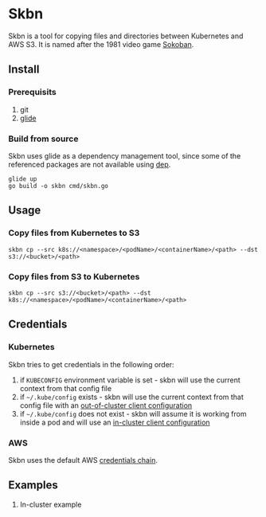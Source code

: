 # Skbn

Skbn is a tool for copying files and directories between Kubernetes and AWS S3. It is named after the 1981 video game [Sokoban](https://en.wikipedia.org/wiki/Sokoban).

## Install

### Prerequisits

1. git
2. [glide](https://github.com/Masterminds/glide)

### Build from source

Skbn uses glide as a dependency management tool, since some of the referenced packages are not available using [dep](https://github.com/golang/dep).

```
glide up
go build -o skbn cmd/skbn.go
```

## Usage

### Copy files from Kubernetes to S3
```
skbn cp --src k8s://<namespace>/<podName>/<containerName>/<path> --dst s3://<bucket>/<path>
```

### Copy files from S3 to Kubernetes
```
skbn cp --src s3://<bucket>/<path> --dst k8s://<namespace>/<podName>/<containerName>/<path>
```

## Credentials

### Kubernetes
Skbn tries to get credentials in the following order:
1. if `KUBECONFIG` environment variable is set - skbn will use the current context from that config file
2. if `~/.kube/config` exists - skbn will use the current context from that config file with an [out-of-cluster client configuration](https://github.com/kubernetes/client-go/tree/master/examples/out-of-cluster-client-configuration)
3. if `~/.kube/config` does not exist - skbn will assume it is working from inside a pod and will use an [in-cluster client configuration](https://github.com/kubernetes/client-go/tree/master/examples/in-cluster-client-configuration)

### AWS
Skbn uses the default AWS [credentials chain](https://docs.aws.amazon.com/sdk-for-go/v1/developer-guide/configuring-sdk.html).

## Examples

1. In-cluster example